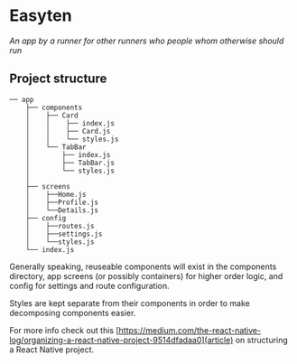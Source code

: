 # Easyten

_An app by a runner for other runners who people whom otherwise should run_

## Project structure

```
── app
    ├── components
    │    ├── Card
    │    │    ├── index.js
    │    │    ├── Card.js
    │    │    └── styles.js
    │    └── TabBar
    │        ├── index.js
    │        ├── TabBar.js
    │        └── styles.js
    │
    ├── screens
    │    ├──Home.js
    │    ├──Profile.js
    │    └──Details.js
    ├── config
    │    ├──routes.js
    │    ├──settings.js
    │    └──styles.js
    └── index.js
```

Generally speaking, reuseable components will exist in the components directory, app screens (or possibly containers)
for higher order logic, and config for settings and route configuration.

Styles are kept separate from their components in order to make decomposing components easier.

For more info check out this [https://medium.com/the-react-native-log/organizing-a-react-native-project-9514dfadaa0](article) on structuring a React Native project.
